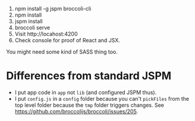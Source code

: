 1. npm install -g jspm broccoli-cli
2. npm install
3. jspm install
4. broccoli serve
5. Visit http://locahost:4200
6. Check console for proof of React and JSX.

You might need some kind of SASS thing too.

# Differences from standard JSPM

 - I put app code in `app` not `lib` (and configured JSPM thus).
 - I put `config.js` in a `config` folder because you can't `pickFiles` from the
   top level folder because the `tmp` folder triggers changes. See
   https://github.com/broccolijs/broccoli/issues/205.
   
